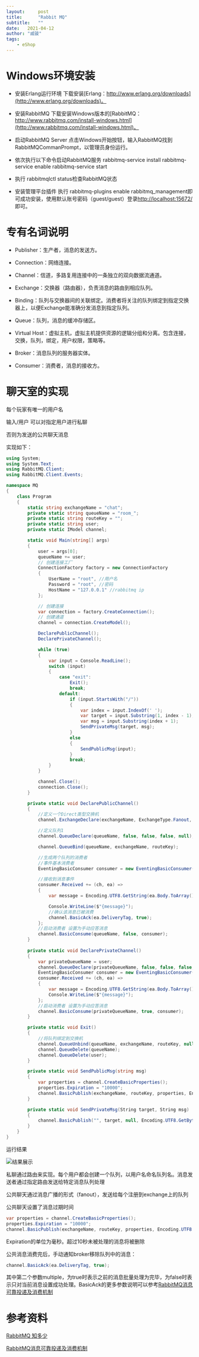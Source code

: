 ```yaml
---
layout:     post
title:      "Rabbit MQ"
subtitle:   "" 
date:   2021-04-12
author: "戚骏"
tags:
    - eShop
---
```


# Windows环境安装

- 安装Erlang运行环境 下载安装[Erlang：http://www.erlang.org/downloads](http://www.erlang.org/downloads)。

- 安装RabbitMQ 下载安装Windows版本的[RabbitMQ：http://www.rabbitmq.com/install-windows.html](http://www.rabbitmq.com/install-windows.html)。

- 启动RabbitMQ Server 点击Windows开始按钮，输入RabbitMQ找到 RabbitMQCommanPrompt，以管理员身份运行。

- 依次执行以下命令启动RabbitMQ服务 rabbitmq-service install rabbitmq-service enable rabbitmq-service start

- 执行 rabbitmqlctl status检查RabbitMQ状态

- 安装管理平台插件 执行 rabbitmq-plugins enable rabbitmq_management即可成功安装，使用默认账号密码（guest/guest）登录[http://localhost:15672/](http://localhost:15672/)即可。

# 专有名词说明

- Publisher：生产者，消息的发送方。

- Connection：网络连接。

- Channel：信道，多路复用连接中的一条独立的双向数据流通道。

- Exchange：交换器（路由器），负责消息的路由到相应队列。

- Binding：队列与交换器间的关联绑定。消费者将关注的队列绑定到指定交换器上，以便Exchange能准确分发消息到指定队列。

- Queue：队列，消息的缓冲存储区。

- Virtual Host：虚拟主机，虚拟主机提供资源的逻辑分组和分离。包含连接，交换，队列，绑定，用户权限，策略等。

- Broker：消息队列的服务器实体。

- Consumer：消费者，消息的接收方。

# 聊天室的实现

每个玩家有唯一的用户名

输入/用户 可以对指定用户进行私聊

否则为发送的公共聊天消息

实现如下：

```csharp
using System;
using System.Text;
using RabbitMQ.Client;
using RabbitMQ.Client.Events;

namespace MQ
{
    class Program
    {
        static string exchangeName = "chat";
        private static string queueName = "room_";
        private static string routeKey = "";
        private static string user;
        private static IModel channel;

        static void Main(string[] args)
        {
            user = args[0];
            queueName += user;
            // 创建连接工厂
            ConnectionFactory factory = new ConnectionFactory
            {
                UserName = "root", //用户名
                Password = "root", //密码
                HostName = "127.0.0.1" //rabbitmq ip
            };

            // 创建连接
            var connection = factory.CreateConnection();
            // 创建通道
            channel = connection.CreateModel();

            DeclarePublicChannel();
            DeclarePrivateChannel();

            while (true)
            {
                var input = Console.ReadLine();
                switch (input)
                {
                    case "exit":
                        Exit();
                        break;
                    default:
                        if (input.StartsWith("/"))
                        {
                            var index = input.IndexOf(' ');
                            var target = input.Substring(1, index - 1);
                            var msg = input.Substring(index + 1);
                            SendPrivateMsg(target, msg);
                        }
                        else
                        {
                            SendPublicMsg(input);
                        }
                        break;
                }
            }

            channel.Close();
            connection.Close();
        }

        private static void DeclarePublicChannel()
        {
            //定义一个Direct类型交换机
            channel.ExchangeDeclare(exchangeName, ExchangeType.Fanout, false, false, null);

            //定义队列1
            channel.QueueDeclare(queueName, false, false, false, null);

            channel.QueueBind(queueName, exchangeName, routeKey);

            //生成两个队列的消费者
            //事件基本消费者
            EventingBasicConsumer consumer = new EventingBasicConsumer(channel);

            //接收到消息事件
            consumer.Received += (ch, ea) =>
            {
                var message = Encoding.UTF8.GetString(ea.Body.ToArray());

                Console.WriteLine($"{message}");
                //确认该消息已被消费
                channel.BasicAck(ea.DeliveryTag, true);
            };
            //启动消费者 设置为手动应答消息
            channel.BasicConsume(queueName, false, consumer);
        }
        
        private static void DeclarePrivateChannel()
        {
            var privateQueueName = user;
            channel.QueueDeclare(privateQueueName, false, false, false, null);
            EventingBasicConsumer consumer = new EventingBasicConsumer(channel);
            consumer.Received += (ch, ea) =>
            {
                var message = Encoding.UTF8.GetString(ea.Body.ToArray());
                Console.WriteLine($"{message}");
            };
            //启动消费者 设置为手动应答消息
            channel.BasicConsume(privateQueueName, true, consumer);
        }

        private static void Exit()
        {
            //将队列绑定到交换机
            channel.QueueUnbind(queueName, exchangeName, routeKey, null);
            channel.QueueDelete(queueName);
            channel.QueueDelete(user);
        }

        private static void SendPublicMsg(string msg)
        {
            var properties = channel.CreateBasicProperties();
            properties.Expiration = "10000";
            channel.BasicPublish(exchangeName, routeKey, properties, Encoding.UTF8.GetBytes(user + ": " + msg));
        }

        private static void SendPrivateMsg(String target, String msg)
        {
            channel.BasicPublish("", target, null, Encoding.UTF8.GetBytes(user + ": " + msg));
        }
    }
}
```

运行结果

![结果展示](/images/mq/mq.bmp)

私聊通过路由来实现。每个用户都会创建一个队列，以用户名命名队列名。消息发送者通过指定路由发送给特定消息队列处理

公共聊天通过消息广播的形式（fanout），发送给每个注册到exchange上的队列

公共聊天设置了消息过期时间
```csharp
var properties = channel.CreateBasicProperties();
properties.Expiration = "10000";
channel.BasicPublish(exchangeName, routeKey, properties, Encoding.UTF8.GetBytes(user + ": " + msg));
```
Expiration的单位为毫秒。超过10秒未被处理的消息将被删除

公共消息消费完后，手动通知broker移除队列中的消息：

```csharp
channel.BasicAck(ea.DeliveryTag, true);
```

其中第二个参数multiple，为true时表示之前的消息批量处理为完毕，为false时表示只对当前消息设置成功处理。BasicAck的更多参数说明可以参考[RabbitMQ消息可靠投递及消费机制](https://www.jianshu.com/p/c25444c027c1)
# 参考资料
[RabbitMQ 知多少](https://mp.weixin.qq.com/s?__biz=MzIwMDM3MjcxOQ==&mid=2458772826&idx=1&sn=9f46b3dd3384c17851a054e7bd2c0868&chksm=81877ddab6f0f4ccd32db9d3daf608724133db673626a140b1efa971170cf96d3699c0780691&scene=21#wechat_redirect)

[RabbitMQ消息可靠投递及消费机制](https://www.jianshu.com/p/c25444c027c1)